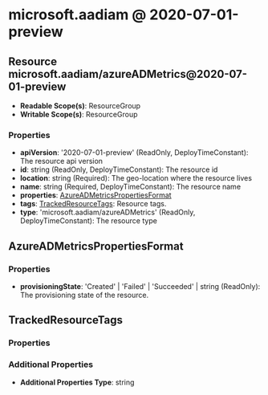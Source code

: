 # microsoft.aadiam @ 2020-07-01-preview

## Resource microsoft.aadiam/azureADMetrics@2020-07-01-preview
* **Readable Scope(s)**: ResourceGroup
* **Writable Scope(s)**: ResourceGroup
### Properties
* **apiVersion**: '2020-07-01-preview' (ReadOnly, DeployTimeConstant): The resource api version
* **id**: string (ReadOnly, DeployTimeConstant): The resource id
* **location**: string (Required): The geo-location where the resource lives
* **name**: string (Required, DeployTimeConstant): The resource name
* **properties**: [AzureADMetricsPropertiesFormat](#azureadmetricspropertiesformat)
* **tags**: [TrackedResourceTags](#trackedresourcetags): Resource tags.
* **type**: 'microsoft.aadiam/azureADMetrics' (ReadOnly, DeployTimeConstant): The resource type

## AzureADMetricsPropertiesFormat
### Properties
* **provisioningState**: 'Created' | 'Failed' | 'Succeeded' | string (ReadOnly): The provisioning state of the resource.

## TrackedResourceTags
### Properties
### Additional Properties
* **Additional Properties Type**: string

